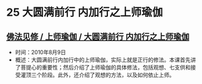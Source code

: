 # 25 大圆满前行 内加行之上师瑜伽

## [佛法见修 / 上师瑜伽 / 大圆满前行 内加行之上师瑜伽](https://www.fohuifayu.com/index.php/huideng-jiangtang/fofa-jianxiu/shangshi-yujia/691-l10010)

- 时间：2010年8月9日
- 概述：大圆满前行内加行中的上师瑜伽，实际上就是正行的修法。本课首先讲了菩提心的重要性；然后介绍了上师瑜伽的具体修法，包括观想、七支供和接受灌顶三个阶段。此外，还介绍了观想的方法，以及如何依止上师。
